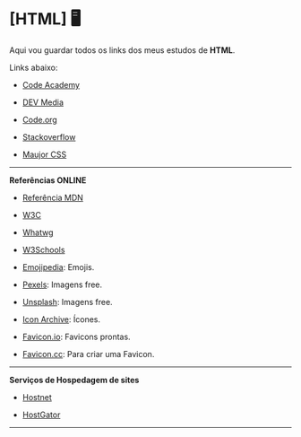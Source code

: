 # [HTML] 🖥️

Aqui vou guardar todos os links dos meus estudos de **HTML**.

Links abaixo:

- <a href="https://www.codeacademy.com/">Code Academy</a>

- <a href="https://www.devmedia.com.br/guia/html/38051">DEV Media</a>

- <a href="https://code.org/">Code.org</a>

- <a href="https://pt.stackoverflow.com/">Stackoverflow</a>

- <a href="https://www.maujor.com/">Maujor CSS</a>

***

**Referências ONLINE**

- <a href="https://developer.mozilla.org/pt-BR/docs/Web/HTML/ReferenciaHTML"> Referência MDN</a>
 
- <a href="https://www.w3c.br/">W3C</a> 

- <a href="https://html.spec.whatwg.org/multipage/">Whatwg</a>

- <a href="https://www.w3schools.com/">W3Schools</a>

- <a href="https://emojipedia.org/">Emojipedia</a>: Emojis.

- <a href="https://www.pexels.com/pt-br/">Pexels</a>: Imagens free.

- <a href="https://unsplash.com/">Unsplash</a>: Imagens free.

- <a href="https://iconarchive.com/">Icon Archive</a>: Ícones.

- <a href="https://favicon.io/">Favicon.io</a>: Favicons prontas.

- <a href="https://www.favicon.cc/">Favicon.cc</a>: Para criar uma Favicon.

***

**Serviços de Hospedagem de sites**

- <a href="https://www.hostnet.com.br/">Hostnet</a>

- <a href="https://www.hostgator.com.br/hospedagem-criadores?utm_source=influencer&utm_medium=cpc&utm_campaign=codigofontetv&utm_content=youtube&utm_term=IpfE8B9H9cI">HostGator</a>
 

***
